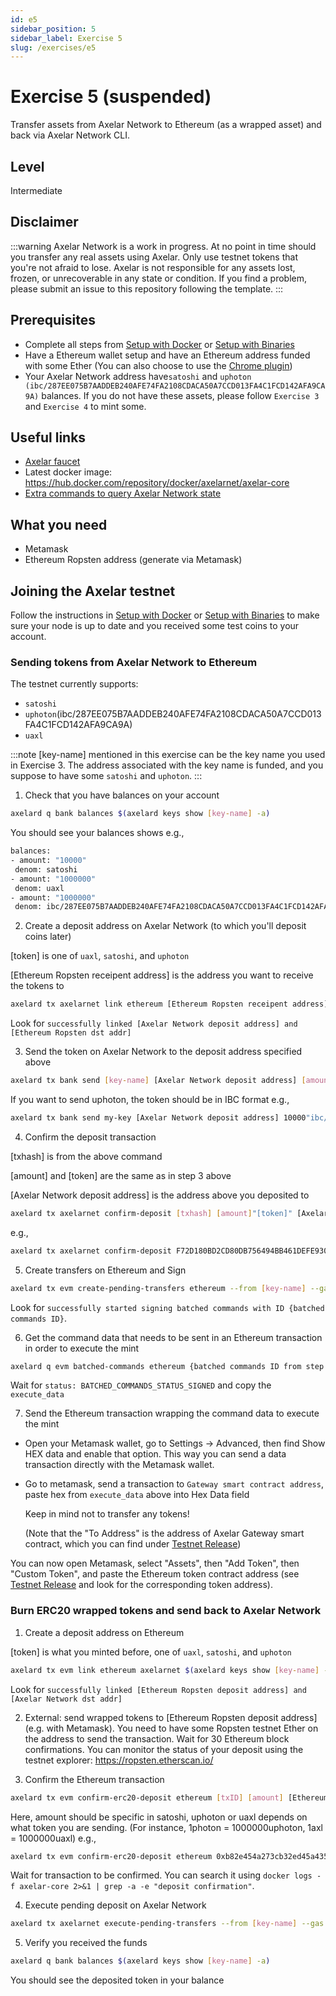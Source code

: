 ```yaml
---
id: e5
sidebar_position: 5
sidebar_label: Exercise 5
slug: /exercises/e5
---
```

# Exercise 5 (suspended)
Transfer assets from Axelar Network to Ethereum (as a wrapped asset) and back via Axelar Network CLI.

## Level
Intermediate

## Disclaimer
:::warning
Axelar Network is a work in progress. At no point in time should you transfer any real assets using Axelar. Only use testnet tokens that you're not afraid to lose. Axelar is not responsible for any assets lost, frozen, or unrecoverable in any state or condition. If you find a problem, please submit an issue to this repository following the template.
:::

## Prerequisites
- Complete all steps from [Setup with Docker](/setup-docker) or [Setup with Binaries](/setup-binaries)
- Have a Ethereum wallet setup and have an Ethereum address funded with some Ether (You can also choose to use the [Chrome plugin](https://chrome.google.com/webstore/detail/mew-cx/nlbmnnijcnlegkjjpcfjclmcfggfefdm?hl=en))
- Your Axelar Network address have`satoshi` and `uphoton (ibc/287EE075B7AADDEB240AFE74FA2108CDACA50A7CCD013FA4C1FCD142AFA9CA9A)` balances. If you do not have these assets, please follow `Exercise 3` and `Exercise 4` to mint some.

## Useful links
- [Axelar faucet](http://faucet.testnet.axelar.dev/)
- Latest docker image: https://hub.docker.com/repository/docker/axelarnet/axelar-core
- [Extra commands to query Axelar Network state](/extra-commands)

## What you need
- Metamask
- Ethereum Ropsten address (generate via Metamask)

## Joining the Axelar testnet

Follow the instructions in [Setup with Docker](/setup-docker) or [Setup with Binaries](/setup-binaries) to make sure your node is up to date and you received some test coins to your account.


### Sending tokens from Axelar Network to Ethereum

The testnet currently supports:
- `satoshi`
- `uphoton`(ibc/287EE075B7AADDEB240AFE74FA2108CDACA50A7CCD013FA4C1FCD142AFA9CA9A)
- `uaxl`

:::note
[key-name] mentioned in this exercise can be the key name you used in Exercise 3.
The address associated with the key name is funded, and you suppose to have some `satoshi` and `uphoton`.
:::

1. Check that you have balances on your account
```bash
axelard q bank balances $(axelard keys show [key-name] -a)
```
You should see your balances shows e.g.,
```bash
balances:
- amount: "10000"
 denom: satoshi
- amount: "1000000"
 denom: uaxl
- amount: "1000000"
 denom: ibc/287EE075B7AADDEB240AFE74FA2108CDACA50A7CCD013FA4C1FCD142AFA9CA9A
```
2. Create a deposit address on Axelar Network (to which you'll deposit coins later)

[token] is one of `uaxl`, `satoshi`, and `uphoton`

[Ethereum Ropsten receipent address] is the address you want to receive the tokens to
```bash
axelard tx axelarnet link ethereum [Ethereum Ropsten receipent address] [token] --from [key-name]
```
Look for `successfully linked [Axelar Network deposit address] and [Ethereum Ropsten dst addr]`

3. Send the token on Axelar Network to the deposit address specified above
```bash
axelard tx bank send [key-name] [Axelar Network deposit address] [amount]"[token]"
```
If you want to send uphoton, the token should be in IBC format e.g.,
```bash
axelard tx bank send my-key [Axelar Network deposit address] 10000"ibc/287EE075B7AADDEB240AFE74FA2108CDACA50A7CCD013FA4C1FCD142AFA9CA9A"
```

4. Confirm the deposit transaction

[txhash] is from the above command

[amount] and [token] are the same as in step 3 above

[Axelar Network deposit address] is the address above you deposited to

```bash
axelard tx axelarnet confirm-deposit [txhash] [amount]"[token]" [Axelar Network deposit address] --from [key-name]
```
e.g.,
```bash
axelard tx axelarnet confirm-deposit F72D180BD2CD80DB756494BB461DEFE93091A116D703982E91AC2418EC660752  1000000"ibc/287EE075B7AADDEB240AFE74FA2108CDACA50A7CCD013FA4C1FCD142AFA9CA9A" axelar1gmwk28m33m3gfcc6kr32egf0w8g6k7fvppspue --from my-key
```
5. Create transfers on Ethereum and Sign
```bash
axelard tx evm create-pending-transfers ethereum --from [key-name] --gas auto --gas-adjustment 1.2 && axelard tx evm sign-commands ethereum --from [key-name] --gas auto --gas-adjustment 1.2
```
Look for `successfully started signing batched commands with ID {batched commands ID}`.

6. Get the command data that needs to be sent in an Ethereum transaction in order to execute the mint
```bash
axelard q evm batched-commands ethereum {batched commands ID from step 5}
```
Wait for `status: BATCHED_COMMANDS_STATUS_SIGNED` and copy the `execute_data`

7. Send the Ethereum transaction wrapping the command data to execute the mint

- Open your Metamask wallet, go to Settings -> Advanced, then find Show HEX data and enable that option. This way you can send a data transaction directly with the Metamask wallet.

- Go to metamask, send a transaction to `Gateway smart contract address`, paste hex from `execute_data` above into Hex Data field

  Keep in mind not to transfer any tokens!

  (Note that the "To Address" is the address of Axelar Gateway smart contract, which you can find under [Testnet Release](/testnet-releases))

You can now open Metamask, select "Assets", then "Add Token", then "Custom Token", and paste the Ethereum token contract address (see [Testnet Release](/testnet-releases) and look for the corresponding token address).

### Burn ERC20 wrapped tokens and send back to Axelar Network
1. Create a deposit address on Ethereum

[token] is what you minted before, one of `uaxl`, `satoshi`, and `uphoton`

```bash
axelard tx evm link ethereum axelarnet $(axelard keys show [key-name] -a) [token] --from [key-name]
```
Look for `successfully linked [Ethereum Ropsten deposit address] and [Axelar Network dst addr]`

2. External: send wrapped tokens to  [Ethereum Ropsten deposit address] (e.g. with Metamask). You need to have some Ropsten testnet Ether on the address to send the transaction. Wait for 30 Ethereum block confirmations. You can monitor the status of your deposit using the testnet explorer: https://ropsten.etherscan.io/

3. Confirm the Ethereum transaction

```bash
axelard tx evm confirm-erc20-deposit ethereum [txID] [amount] [Ethereum Ropsten deposit address] --from [key-name]
```
Here, amount should be specific in satoshi, uphoton or uaxl depends on what token you are sending.
(For instance, 1photon = 1000000uphoton,  1axl = 1000000uaxl)
e.g.,

```bash
axelard tx evm confirm-erc20-deposit ethereum 0xb82e454a273cb32ed45a435767982293c12bf099ba419badc0a728e731f5825e 1000000 0x5CFEcE3b659e657E02e31d864ef0adE028a42a8E --from my-key
```

Wait for transaction to be confirmed.
You can search it using `docker logs -f axelar-core 2>&1 | grep -a -e "deposit confirmation"`.

4. Execute pending deposit on Axelar Network
```bash
axelard tx axelarnet execute-pending-transfers --from [key-name] --gas auto --gas-adjustment 1.2
```
5. Verify you received the funds
```bash
axelard q bank balances $(axelard keys show [key-name] -a)
```

You should see the deposited token in your balance

